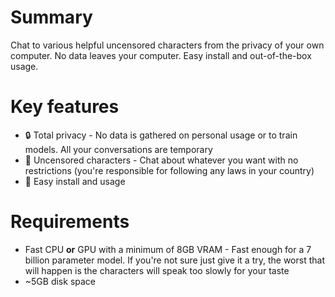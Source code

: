 # Summary
Chat to various helpful uncensored characters from the privacy of your own computer. No data leaves your computer. Easy install and out-of-the-box usage.

# Key features
* 🔒 Total privacy - No data is gathered on personal usage or to train models. All your conversations are temporary
* 🗽 Uncensored characters - Chat about whatever you want with no restrictions (you're responsible for following any laws in your country)
* 🚀 Easy install and usage

# Requirements
* Fast CPU **or** GPU with a minimum of 8GB VRAM - Fast enough for a 7 billion parameter model. If you're not sure just give it a try, the worst that will happen is the characters will speak too slowly for your taste
* ~5GB disk space
